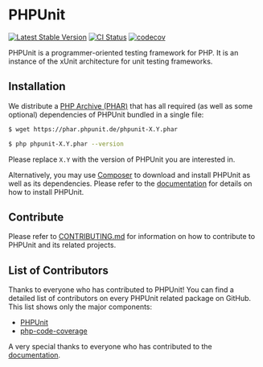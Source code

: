 # PHPUnit

[![Latest Stable Version](https://poser.pugx.org/phpunit/phpunit/v/stable.png)](https://packagist.org/packages/phpunit/phpunit)
[![CI Status](https://github.com/sebastianbergmann/phpunit/workflows/CI/badge.svg)](https://github.com/sebastianbergmann/phpunit/actions)
[![codecov](https://codecov.io/gh/sebastianbergmann/phpunit/branch/main/graph/badge.svg)](https://codecov.io/gh/sebastianbergmann/phpunit)

PHPUnit is a programmer-oriented testing framework for PHP. It is an instance of the xUnit architecture for unit testing frameworks.

## Installation

We distribute a [PHP Archive (PHAR)](https://php.net/phar) that has all required (as well as some optional) dependencies of PHPUnit bundled in a single file:

```bash
$ wget https://phar.phpunit.de/phpunit-X.Y.phar

$ php phpunit-X.Y.phar --version
```

Please replace `X.Y` with the version of PHPUnit you are interested in.

Alternatively, you may use [Composer](https://getcomposer.org/) to download and install PHPUnit as well as its dependencies. Please refer to the [documentation](https://phpunit.de/documentation.html) for details on how to install PHPUnit.

## Contribute

Please refer to [CONTRIBUTING.md](https://github.com/sebastianbergmann/phpunit/blob/main/.github/CONTRIBUTING.md) for information on how to contribute to PHPUnit and its related projects.

## List of Contributors

Thanks to everyone who has contributed to PHPUnit! You can find a detailed list of contributors on every PHPUnit related package on GitHub. This list shows only the major components:

* [PHPUnit](https://github.com/sebastianbergmann/phpunit/graphs/contributors)
* [php-code-coverage](https://github.com/sebastianbergmann/php-code-coverage/graphs/contributors)

A very special thanks to everyone who has contributed to the [documentation](https://github.com/sebastianbergmann/phpunit-documentation-english/graphs/contributors).
